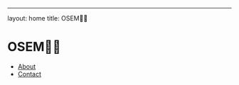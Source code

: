 
---
layout: home
title: OSEM🤘🌲

# OSEM🤘🌲

- [About](about.md)
- [Contact](mailto:chris@osemsauce.org)
